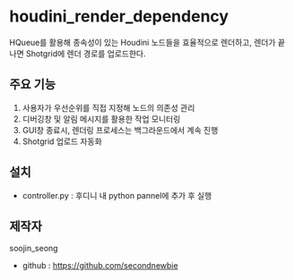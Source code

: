 # houdini_render_dependency
HQueue를 활용해 종속성이 있는 Houdini 노드들을 효율적으로 렌더하고, 렌더가 끝나면 Shotgrid에 렌더 경로를 업로드한다.

## 주요 기능
1. 사용자가 우선순위를 직접 지정해 노드의 의존성 관리
2. 디버깅창 및 알림 메시지를 활용한 작업 모니터링
3. GUI창 종료시, 렌더링 프로세스는 백그라운드에서 계속 진행
4. Shotgrid 업로드 자동화

## 설치
- controller.py : 후디니 내 python pannel에 추가 후 실행

## 제작자
soojin_seong
- github : https://github.com/secondnewbie
